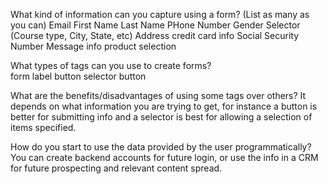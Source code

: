 What kind of information can you capture using a form? (List as many as you can)
Email
First Name
Last Name
PHone Number
Gender
Selector (Course type, City, State, etc)
Address
credit card info
Social Security Number
Message info
product selection

What types of tags can you use to create forms?  
form
label
button
selector
button

What are the benefits/disadvantages of using some tags over others?
It depends on what information you are trying to get, for instance a button is better for submitting info and a selector is best for allowing a selection of items specified.

How do you start to use the data provided by the user programmatically?
You can create backend accounts for future login, or use the info in a CRM for future prospecting and relevant content spread.

